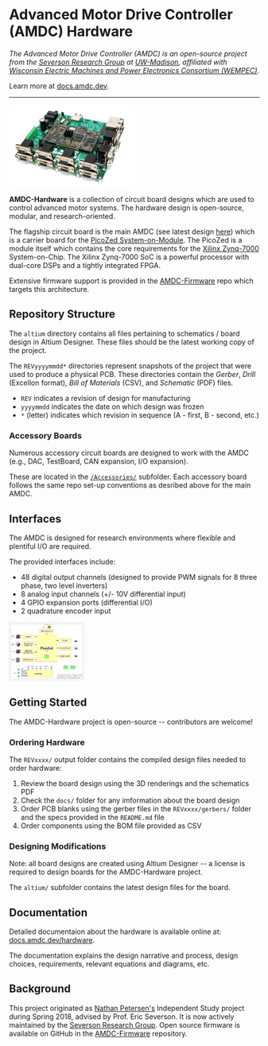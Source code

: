# Advanced Motor Drive Controller (AMDC) Hardware

*The Advanced Motor Drive Controller (AMDC) is an open-source project from the [Severson Research Group](https://severson.wempec.wisc.edu/) at [UW-Madison](http://www.engr.wisc.edu/department/electrical-computer-engineering/), affiliated with [Wisconsin Electric Machines and Power Electronics Consortium (WEMPEC)](https://wempec.wisc.edu/).*

Learn more at [docs.amdc.dev](https://docs.amdc.dev/).

---

<img src="amdc-rev-d.jpg" width="50%" align="center"/>

**AMDC-Hardware** is a collection of circuit board designs which are used to control advanced motor systems. The hardware design is open-source, modular, and research-oriented.

The flagship circuit board is the main AMDC (see latest design [here](https://github.com/Severson-Group/AMDC-Hardware/tree/develop/REV20210325E)) which is a carrier board for the [PicoZed System-on-Module](https://www.avnet.com/wps/portal/us/products/avnet-boards/avnet-board-families/picozed/). The PicoZed is a module itself which contains the core requirements for the [Xilinx Zynq-7000](https://www.xilinx.com/products/silicon-devices/soc/zynq-7000.html) System-on-Chip. The Xilinx Zynq-7000 SoC is a powerful processor with dual-core DSPs and a tightly integrated FPGA.

Extensive firmware support is provided in the [AMDC-Firmware](https://github.com/Severson-Group/AMDC-Firmware) repo which targets this architecture.

## Repository Structure

The `altium` directory contains all files pertaining to schematics / board design in Altium Designer. These files should be the latest working copy of the project.

The `REVyyyymmdd*` directories represent snapshots of the project that were used to produce a physical PCB. These directories contain the *Gerber*, *Drill* (Excellon format), *Bill of Materials* (CSV), and *Schematic* (PDF) files.
- `REV` indicates a revision of design for manufacturing
- `yyyymmdd` indicates the date on which design was frozen
- `*` (letter) indicates which revision in sequence (A - first, B - second, etc.)

### Accessory Boards

Numerous accessory circuit boards are designed to work with the AMDC (e.g., DAC, TestBoard, CAN expansion, I/O expansion).

These are located in the [`/Accessories/`](https://github.com/Severson-Group/AMDC-Hardware/tree/develop/Accessories) subfolder. Each accessory board follows the same repo set-up conventions as desribed above for the main AMDC.

## Interfaces

The AMDC is designed for research environments where flexible and plentiful I/O are required.

The provided interfaces include:
- 48 digital output channels (designed to provide PWM signals for 8 three phase, two level inverters)
- 8 analog input channels (+/- 10V differential input)
- 4 GPIO expansion ports (differential I/O)
- 2 quadrature encoder input

<img src="amdc-block-diagram.png" width="30%" />

## Getting Started

The AMDC-Hardware project is open-source -- contributors are welcome!

### Ordering Hardware

The `REVxxxx/` output folder contains the compiled design files needed to order hardware:
1. Review the board design using the 3D renderings and the schematics PDF
2. Check the `docs/` folder for any imformation about the board design
3. Order PCB blanks using the gerber files in the `REVxxxx/gerbers/` folder and the specs provided in the `README.md` file
4. Order components using the BOM file provided as CSV

### Designing Modifications

Note: all board designs are created using Altium Designer -- a license is required to design boards for the AMDC-Hardware project.

The `altium/` subfolder contains the latest design files for the board.

## Documentation

Detailed documentaion about the hardware is available online at: [docs.amdc.dev/hardware](https://docs.amdc.dev/hardware/).

The documentation explains the design narrative and process, design choices, requirements, relevant equations and diagrams, etc.

## Background

This project originated as [Nathan Petersen's](https://github.com/npetersen2) Independent Study project during Spring 2018, advised by Prof. Eric Severson. It is now actively maintained by the [Severson Research Group](http://severson.wempec.wisc.edu/). Open source firmware is available on GitHub in the [AMDC-Firmware](https://github.com/Severson-Group/AMDC-Firmware) repository.
